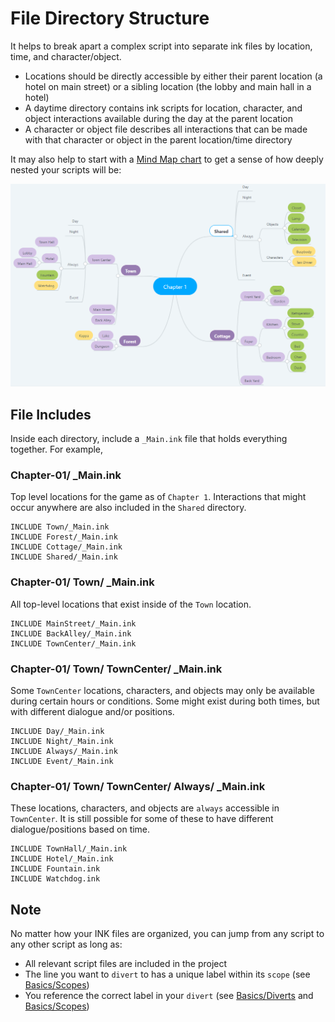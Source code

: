 # File Directory Structure

It helps to break apart a complex script into separate ink files by location, time, and character/object. 
- Locations should be directly accessible by either their parent location (a hotel on main street) or a sibling location (the lobby and main hall in a hotel)
- A daytime directory contains ink scripts for location, character, and object interactions available during the day at the parent location
- A character or object file describes all interactions that can be made with that character or object in the parent location/time directory

It may also help to start with a [Mind Map chart](https://mm.tt/1281196741?t=4MDoVGC64f) to get a sense of how deeply nested your scripts will be:

![mindmap](../img/FileMap.png)


## File Includes

Inside each directory, include a `_Main.ink` file that holds everything together. For example,

### Chapter-01/ _Main.ink
Top level locations for the game as of `Chapter 1`. Interactions that might occur anywhere are also included in the `Shared` directory.

```ink
INCLUDE Town/_Main.ink
INCLUDE Forest/_Main.ink
INCLUDE Cottage/_Main.ink
INCLUDE Shared/_Main.ink

```

### Chapter-01/ Town/ _Main.ink
All top-level locations that exist inside of the `Town` location.

```ink
INCLUDE MainStreet/_Main.ink
INCLUDE BackAlley/_Main.ink
INCLUDE TownCenter/_Main.ink

```

### Chapter-01/ Town/ TownCenter/ _Main.ink
Some `TownCenter` locations, characters, and objects may only be available during certain hours or conditions. Some might exist during both times, but with different dialogue and/or positions.

```ink
INCLUDE Day/_Main.ink
INCLUDE Night/_Main.ink
INCLUDE Always/_Main.ink
INCLUDE Event/_Main.ink

```

### Chapter-01/ Town/ TownCenter/ Always/ _Main.ink
These locations, characters, and objects are `always` accessible in `TownCenter`. It is still possible for some of these to have different dialogue/positions based on time.

```ink
INCLUDE TownHall/_Main.ink
INCLUDE Hotel/_Main.ink
INCLUDE Fountain.ink
INCLUDE Watchdog.ink

```

## Note

No matter how your INK files are organized, you can jump from any script to any other script as long as:
- All relevant script files are included in the project
- The line you want to `divert` to has a unique label within its `scope` (see [Basics/Scopes](Basics.md#scopes))
- You reference the correct label in your `divert` (see [Basics/Diverts](Basics.md#diverts) and [Basics/Scopes](Basics.md#scopes))
